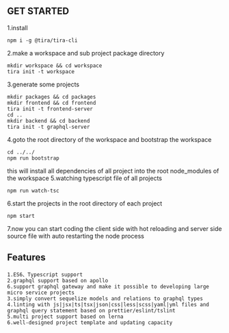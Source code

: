 ## GET STARTED

1.install

```
npm i -g @tira/tira-cli
```

2.make a workspace and sub project package directory

```
mkdir workspace && cd workspace
tira init -t workspace
```

3.generate some projects

```
mkdir packages && cd packages
mkdir frontend && cd frontend
tira init -t frontend-server
cd ..
mkdir backend && cd backend
tira init -t graphql-server
```

4.goto the root directory of the workspace and bootstrap the workspace

```
cd ../../
npm run bootstrap
```

this will install all dependencies of all project into the root node_modules of the workspace
5.watching typescript file of all projects

```
npm run watch-tsc
```

6.start the projects in the root directory of each project

```
npm start
```

7.now you can start coding the client side with hot reloading and server side source file with auto restarting the node process

## Features

```
1.ES6、Typescript support
2.graphql support based on apollo
6.support graphql gateway and make it possible to developing large micro service projects
3.simply convert sequelize models and relations to graphql types
4.linting with js|jsx|ts|tsx|json|css|less|scss|yaml|yml files and graphql query statement based on prettier/eslint/tslint
5.multi project support based on lerna
6.well-designed project template and updating capacity
```

